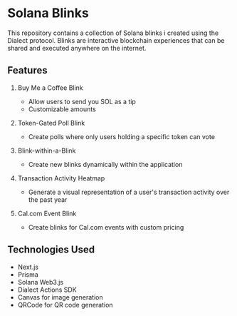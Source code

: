 # Solana Blinks

This repository contains a collection of Solana blinks i created using the Dialect protocol. Blinks are interactive blockchain experiences that can be shared and executed anywhere on the internet.

## Features

1. Buy Me a Coffee Blink

   - Allow users to send you SOL as a tip
   - Customizable amounts

2. Token-Gated Poll Blink

   - Create polls where only users holding a specific token can vote

3. Blink-within-a-Blink

   - Create new blinks dynamically within the application

4. Transaction Activity Heatmap

   - Generate a visual representation of a user's transaction activity over the past year

5. Cal.com Event Blink
   - Create blinks for Cal.com events with custom pricing



## Technologies Used

- Next.js
- Prisma
- Solana Web3.js
- Dialect Actions SDK
- Canvas for image generation
- QRCode for QR code generation

 
```

